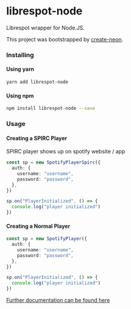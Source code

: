 # librespot-node

Librespot wrapper for Node.JS.

This project was bootstrapped by [create-neon](https://www.npmjs.com/package/create-neon).

### Installing

#### Using yarn

```bash
yarn add librespot-node
```

#### Using npm

```bash
npm install librespot-node --save
```

### Usage

#### Creating a SPIRC Player
SPIRC player shows up on spotify website / app

```typescript
const sp = new SpotifyPlayerSpirc({
  auth: {
    username: "username",
    password: "password",
  },
})

sp.on("PlayerInitialized", () => {
  console.log("player initialized")
})
```

#### Creating a Normal Player

```typescript
const sp = new SpotifyPlayer({
  auth: {
    username: "username",
    password: "password",
  },
})

sp.on("PlayerInitialized", () => {
  console.log("player initialized")
})
```

[Further documentation can be found here](https://moosync.app/librespot-node/)
